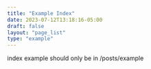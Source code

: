 ```yaml
---
title: "Example Index"
date: 2023-07-12T13:18:16-05:00
draft: false
layout: "page_list"
type: "example"
---
```


index example should only be in /posts/example